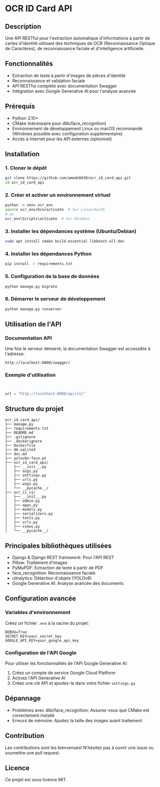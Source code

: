 # OCR ID Card API

## Description
Une API RESTful pour l'extraction automatique d'informations à partir de cartes d'identité utilisant des techniques de OCR (Reconnaissance Optique de Caractères), de reconnaissance faciale et d'intelligence artificielle.

## Fonctionnalités
- Extraction de texte à partir d'images de pièces d'identité
- Reconnaissance et validation faciale
- API RESTful complète avec documentation Swagger
- Intégration avec Google Generative AI pour l'analyse avancée

## Prérequis
- Python 3.10+
- CMake (nécessaire pour dlib/face_recognition)
- Environnement de développement Linux ou macOS recommandé (Windows possible avec configuration supplémentaire)
- Accès à internet pour les API externes (optionnel)

## Installation

### 1. Cloner le dépôt
```bash
git clone https://github.com/amede0430/ocr_id_card_api.git
cd ocr_id_card_api
```

### 2. Créer et activer un environnement virtuel
```bash
python -m venv ocr_env
source ocr_env/bin/activate  # Sur Linux/macOS
# ou
ocr_env\Scripts\activate  # Sur Windows
```

### 3. Installer les dépendances système (Ubuntu/Debian)
```bash
sudo apt install cmake build-essential libboost-all-dev
```

### 4. Installer les dépendances Python
```bash
pip install -r requirements.txt
```

### 5. Configuration de la base de données
```bash
python manage.py migrate
```

### 6. Démarrer le serveur de développement
```bash
python manage.py runserver
```

## Utilisation de l'API

### Documentation API
Une fois le serveur démarré, la documentation Swagger est accessible à l'adresse:
```
http://localhost:8000/swagger/
```

### Exemple d'utilisation
```python


url = "http://localhost:8000/api/v1/"
```

## Structure du projet
```
ocr_id_card_api/
├── manage.py
├── requirements.txt
├── README.md
├── .gitignore
├── .dockerignore
├── Dockerfile
├── db.sqlite3
├── doc.md
├── yolov8n-face.pt
├── ocr_id_card_api/
│   ├── __init__.py
│   ├── asgi.py
│   ├── settings.py
│   ├── urls.py
│   ├── wsgi.py
│   └── __pycache__/
├── ocr_ci_v1/
│   ├── __init__.py
│   ├── admin.py
│   ├── apps.py
│   ├── models.py
│   ├── serializers.py
│   ├── tests.py
│   ├── urls.py
│   ├── views.py
│   └── __pycache__/

```

## Principales bibliothèques utilisées
- Django & Django REST framework: Pour l'API REST
- Pillow: Traitement d'images
- PyMuPDF: Extraction de texte à partir de PDF
- face_recognition: Reconnaissance faciale
- ultralytics: Détection d'objets (YOLOv8)
- Google Generative AI: Analyse avancée des documents

## Configuration avancée

### Variables d'environnement
Créez un fichier `.env` à la racine du projet:
```
DEBUG=True
SECRET_KEY=your_secret_key
GOOGLE_API_KEY=your_google_api_key
```

### Configuration de l'API Google
Pour utiliser les fonctionnalités de l'API Google Generative AI:
1. Créez un compte de service Google Cloud Platform
2. Activez l'API Generative AI
3. Créez une clé API et ajoutez-la dans votre fichier `settings.py`

## Dépannage
- Problèmes avec dlib/face_recognition: Assurez-vous que CMake est correctement installé
- Erreurs de mémoire: Ajustez la taille des images avant traitement

## Contribution
Les contributions sont les bienvenues! N'hésitez pas à ouvrir une issue ou soumettre une pull request.

## Licence
Ce projet est sous licence MIT.